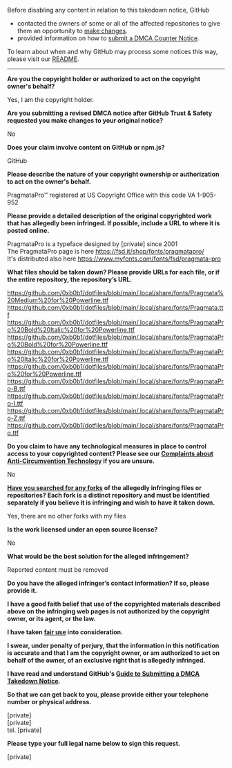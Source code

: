 Before disabling any content in relation to this takedown notice, GitHub
- contacted the owners of some or all of the affected repositories to give them an opportunity to [make changes](https://docs.github.com/en/github/site-policy/dmca-takedown-policy#a-how-does-this-actually-work).
- provided information on how to [submit a DMCA Counter Notice](https://docs.github.com/en/articles/guide-to-submitting-a-dmca-counter-notice).

To learn about when and why GitHub may process some notices this way, please visit our [README](https://github.com/github/dmca/blob/master/README.md#anatomy-of-a-takedown-notice).

---

**Are you the copyright holder or authorized to act on the copyright owner's behalf?**

Yes, I am the copyright holder.

**Are you submitting a revised DMCA notice after GitHub Trust & Safety requested you make changes to your original notice?**

No

**Does your claim involve content on GitHub or npm.js?**

GitHub

**Please describe the nature of your copyright ownership or authorization to act on the owner's behalf.**

PragmataPro™ registered at US Copyright Office with this code VA 1-905-952

**Please provide a detailed description of the original copyrighted work that has allegedly been infringed. If possible, include a URL to where it is posted online.**

PragmataPro is a typeface designed by [private] since 2001  
The PragmataPro page is here https://fsd.it/shop/fonts/pragmatapro/  
It's distributed also here https://www.myfonts.com/fonts/fsd/pragmata-pro

**What files should be taken down? Please provide URLs for each file, or if the entire repository, the repository’s URL.**

https://github.com/0xb0b1/dotfiles/blob/main/.local/share/fonts/Pragmata%20Medium%20for%20Powerline.ttf  
https://github.com/0xb0b1/dotfiles/blob/main/.local/share/fonts/Pragmata.ttf  
https://github.com/0xb0b1/dotfiles/blob/main/.local/share/fonts/PragmataPro%20Bold%20Italic%20for%20Powerline.ttf  
https://github.com/0xb0b1/dotfiles/blob/main/.local/share/fonts/PragmataPro%20Bold%20for%20Powerline.ttf  
https://github.com/0xb0b1/dotfiles/blob/main/.local/share/fonts/PragmataPro%20Italic%20for%20Powerline.ttf  
https://github.com/0xb0b1/dotfiles/blob/main/.local/share/fonts/PragmataPro%20for%20Powerline.ttf  
https://github.com/0xb0b1/dotfiles/blob/main/.local/share/fonts/PragmataPro-B.ttf  
https://github.com/0xb0b1/dotfiles/blob/main/.local/share/fonts/PragmataPro-I.ttf  
https://github.com/0xb0b1/dotfiles/blob/main/.local/share/fonts/PragmataPro-Z.ttf  
https://github.com/0xb0b1/dotfiles/blob/main/.local/share/fonts/PragmataPro.ttf

**Do you claim to have any technological measures in place to control access to your copyrighted content? Please see our <a href="https://docs.github.com/articles/guide-to-submitting-a-dmca-takedown-notice#complaints-about-anti-circumvention-technology">Complaints about Anti-Circumvention Technology</a> if you are unsure.**

No

**<a href="https://docs.github.com/articles/dmca-takedown-policy#b-what-about-forks-or-whats-a-fork">Have you searched for any forks</a> of the allegedly infringing files or repositories? Each fork is a distinct repository and must be identified separately if you believe it is infringing and wish to have it taken down.**

Yes, there are no other forks with my files

**Is the work licensed under an open source license?**

No

**What would be the best solution for the alleged infringement?**

Reported content must be removed

**Do you have the alleged infringer’s contact information? If so, please provide it.**

**I have a good faith belief that use of the copyrighted materials described above on the infringing web pages is not authorized by the copyright owner, or its agent, or the law.**

**I have taken <a href="https://www.lumendatabase.org/topics/22">fair use</a> into consideration.**

**I swear, under penalty of perjury, that the information in this notification is accurate and that I am the copyright owner, or am authorized to act on behalf of the owner, of an exclusive right that is allegedly infringed.**

**I have read and understand GitHub's <a href="https://docs.github.com/articles/guide-to-submitting-a-dmca-takedown-notice/">Guide to Submitting a DMCA Takedown Notice</a>.**

**So that we can get back to you, please provide either your telephone number or physical address.**

[private]  
[private]  
tel. [private]  

**Please type your full legal name below to sign this request.**

[private]  
